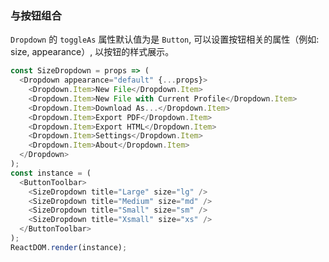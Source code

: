 ### 与按钮组合

`Dropdown` 的 `toggleAs` 属性默认值为是 `Button`, 可以设置按钮相关的属性（例如: size, appearance）, 以按钮的样式展示。

<!--start-code-->

```js
const SizeDropdown = props => (
  <Dropdown appearance="default" {...props}>
    <Dropdown.Item>New File</Dropdown.Item>
    <Dropdown.Item>New File with Current Profile</Dropdown.Item>
    <Dropdown.Item>Download As...</Dropdown.Item>
    <Dropdown.Item>Export PDF</Dropdown.Item>
    <Dropdown.Item>Export HTML</Dropdown.Item>
    <Dropdown.Item>Settings</Dropdown.Item>
    <Dropdown.Item>About</Dropdown.Item>
  </Dropdown>
);
const instance = (
  <ButtonToolbar>
    <SizeDropdown title="Large" size="lg" />
    <SizeDropdown title="Medium" size="md" />
    <SizeDropdown title="Small" size="sm" />
    <SizeDropdown title="Xsmall" size="xs" />
  </ButtonToolbar>
);
ReactDOM.render(instance);
```

<!--end-code-->
